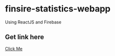 # finsire-statistics-webapp

Using ReactJS and Firebase

## Get link here

[Click Me](https://statistics-assignment-finsire.web.app/)
